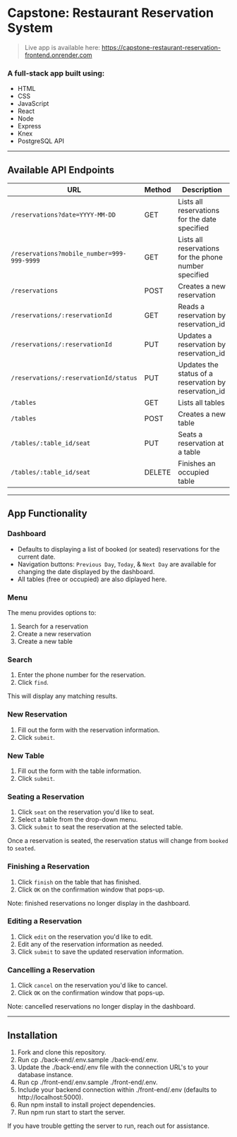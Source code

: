 # Capstone: Restaurant Reservation System

> Live app is available here: https://capstone-restaurant-reservation-frontend.onrender.com

### A full-stack app built using:

* HTML
* CSS
* JavaScript
* React
* Node
* Express
* Knex
* PostgreSQL API

---

  ## Available API Endpoints

| URL | Method | Description |
| ---------------- | ----- | ---------------------------------------------------------------- |
| `/reservations?date=YYYY-MM-DD` | GET | Lists all reservations for the date specified |
| `/reservations?mobile_number=999-999-9999` | GET | Lists all reservations for the phone number specified |
| `/reservations` | POST | Creates a new reservation |
| `/reservations/:reservationId` | GET | Reads a reservation by reservation_id |
| `/reservations/:reservationId` | PUT | Updates a reservation by reservation_id |
| `/reservations/:reservationId/status` | PUT | Updates the status of a reservation by reservation_id  |
| `/tables` | GET | Lists all tables |
| `/tables` | POST | Creates a new table |
| `/tables/:table_id/seat` | PUT | Seats a reservation at a table |
| `/tables/:table_id/seat` | DELETE | Finishes an occupied table |

---

## App Functionality

### Dashboard

- Defaults to displaying a list of booked (or seated) reservations for the current date.  
- Navigation buttons: `Previous Day`, `Today`, & `Next Day` are available for changing the date displayed by the dashboard.
- All tables (free or occupied) are also diplayed here.
  
### Menu

The menu provides options to:
1. Search for a reservation
2. Create a new reservation 
3. Create a new table

### Search

1. Enter the phone number for the reservation.
2. Click `find`.

This will display any matching results.

### New Reservation

1. Fill out the form with the reservation information.
2. Click `submit`.

### New Table

1. Fill out the form with the table information.
2. Click `submit`.

### Seating a Reservation

1. Click `seat` on the reservation you'd like to seat.
1. Select a table from the drop-down menu.
1. Click `submit` to seat the reservation at the selected table.

Once a reservation is seated, the reservation status will change from `booked` to `seated`.

### Finishing a Reservation

1. Click `finish` on the table that has finished.
1. Click `OK` on the confirmation window that pops-up.

Note: finished reservations no longer display in the dashboard.

### Editing a Reservation

1. Click `edit` on the reservation you'd like to edit.
1. Edit any of the reservation information as needed.
1. Click `submit` to save the updated reservation information.

### Cancelling a Reservation

1. Click `cancel` on the reservation you'd like to cancel.
1. Click `OK` on the confirmation window that pops-up.

Note: cancelled reservations no longer display in the dashboard.

---

## Installation
1. Fork and clone this repository.
2. Run cp ./back-end/.env.sample ./back-end/.env.
3. Update the ./back-end/.env file with the connection URL's to your database instance.
4. Run cp ./front-end/.env.sample ./front-end/.env.
5. Include your backend connection within ./front-end/.env (defaults to http://localhost:5000).
6. Run npm install to install project dependencies.
7. Run npm run start to start the server.
   
If you have trouble getting the server to run, reach out for assistance.

